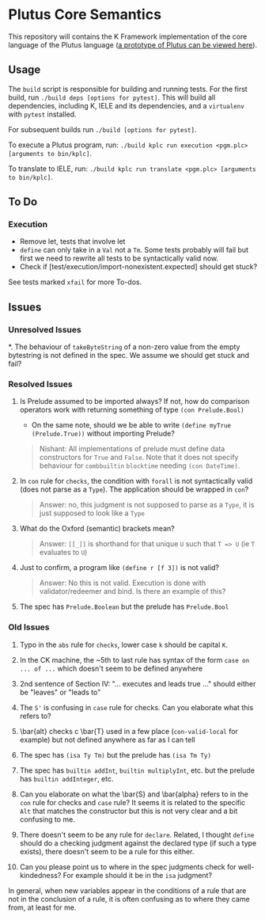 Plutus Core Semantics
=====================

This repository will contains the K Framework implementation of the core
language of the Plutus language ([a prototype of Plutus can be viewed
here](https://github.com/input-output-hk/plutus-prototype)).

Usage
-----

The `build` script is responsible for building and running tests.
For the first build, run `./build deps [options for pytest]`.
This will build all dependencies, including K, IELE and its dependencies,
and a `virtualenv` with `pytest` installed.

For subsequent builds run `./build [options for pytest]`.

To execute a Plutus program, run: `./build kplc run execution <pgm.plc> [arguments to bin/kplc]`.

To translate to IELE, run: `./build kplc run translate <pgm.plc> [arguments to bin/kplc]`.

To Do
-----

### Execution

- Remove let, tests that involve let
- `define` can only take in a `Val` not a `Tm`. Some tests probably will fail
  but first we need to rewrite all tests to be syntactically valid now.
- Check if [test/execution/import-nonexistent.expected] should get stuck?

See tests marked `xfail` for more To-dos.

Issues
------


### Unresolved Issues

*. The behaviour of `takeByteString` of a non-zero value from the empty
   bytestring is not defined in the spec. We assume we should get stuck and
   fail?
   
### Resolved Issues

1. Is Prelude assumed to be imported always? If not, how do comparison operators work with returning something of type `(con Prelude.Bool)`
   - On the same note, should we be able to write `(define myTrue (Prelude.True))` without importing Prelude?

   > Nishant: All implementations of prelude must define data constructors
   > for `True` and `False`. Note that it does not specify behaviour for `combbuiltin` `blocktime`
   > needing `(con DateTime)`.

2. In `con` rule for `checks`, the condition with `forall` is not syntactically valid (does not parse as a `Type`). The application should be wrapped in `con`?
   > Answer: no, this judgment is not supposed to parse as a `Type`, it is just supposed to look like a `Type`

3. What do the Oxford (semantic) brackets mean?

   > Answer: `[[_]]` is shorthand for that unique `U` such that `T => U` (ie `T` evaluates to `U`)

6. Just to confirm, a program like `(define r [f 3])` is not valid?

   > Answer: No this is not valid. Execution is done with validator/redeemer and bind. Is there an example of this?

11. The spec has `Prelude.Boolean` but the prelude has `Prelude.Bool`

### Old Issues

1. Typo in the `abs` rule for `checks`, lower case `k` should be capital `K`.

4. In the CK machine, the ~5th to last rule has syntax of the form `case on ... of ...` which doesn't seem to be defined anywhere
5. 2nd sentence of Section IV: "... executes and leads true ..." should either be "leaves" or "leads to"

7. The `S'` is confusing in `case` rule for checks. Can you elaborate what this refers to?
8. \bar{alt} checks c \bar{T} used in a few place (`con-valid-local` for example) but not defined anywhere as far as I can tell
9. The spec has `(isa Ty Tm)` but the prelude has `(isa Tm Ty)`
10. The spec has `builtin addInt`, `builtin multiplyInt`, etc. but the prelude has `builtin addInteger`, etc.
12. Can you elaborate on what the \bar{S} and \bar{alpha} refers to in the `con` rule for checks and `case` rule? It seems it is related to the specific `Alt` that matches the constructor but this is not very clear and a bit confusing to me.
13. There doesn't seem to be any rule for `declare`. Related, I thought `define` should do a checking judgment against the declared type (if such a type exists), there doesn't seem to be a rule for this either.
14. Can you please point us to where in the spec judgments check for well-kindedness? For example should it be in the `isa` judgment?

In general, when new variables appear in the conditions of a rule that are not in the conclusion of a rule, it is often confusing as to where they came from, at least for me.

